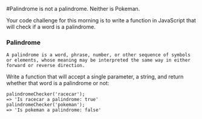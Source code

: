 #Palindrome is not a palindrome. Neither is Pokeman.

Your code challenge for this morning is to write a function in JavaScript that will check if a word is a palindrome.

### Palindrome
```
A palindrome is a word, phrase, number, or other sequence of symbols or elements, whose meaning may be interpreted the same way in either forward or reverse direction.
```

Write a function that will accept a single parameter, a string, and return whether that word is a palindrome or not:

```
palindromeChecker('racecar');
=> 'Is racecar a palindrome: true'
palindromeChecker('pokeman');
=> 'Is pokeman a palindrome: false'
```

